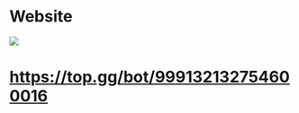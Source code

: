 # Website

![](https://top.gg/api/widget/999132132754600016.svg)
# https://top.gg/bot/999132132754600016
